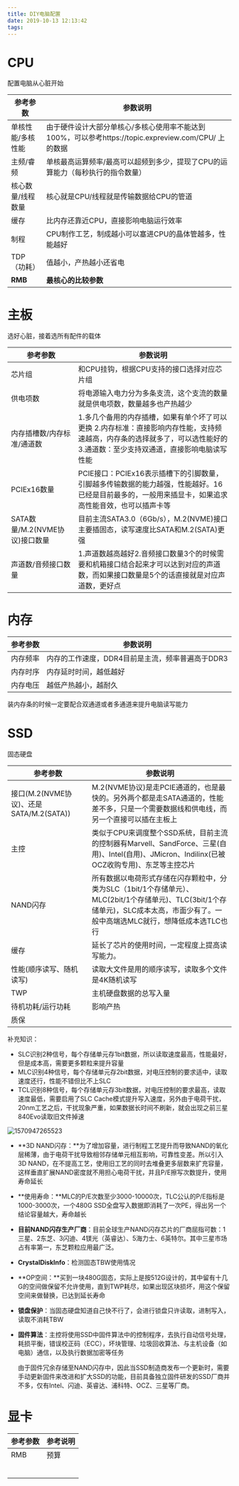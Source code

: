 ```yaml
---
title: DIY电脑配置
date: 2019-10-13 12:13:42
tags:
---
```


# CPU

配置电脑从心脏开始

| 参考参数          | 参数说明                                                     |
| ----------------- | ------------------------------------------------------------ |
| 单核性能/多核性能 | 由于硬件设计大部分单核心/多核心使用率不能达到100%，可以参考https://topic.expreview.com/CPU/ 上的数据 |
| 主频/睿频         | 单核最高运算频率/最高可以超频到多少，提现了CPU的运算能力（每秒执行的指令数量） |
| 核心数量/线程数量 | 核心就是CPU/线程就是传输数据给CPU的管道                      |
| 缓存              | 比内存还靠近CPU，直接影响电脑运行效率                        |
| 制程              | CPU制作工艺，制成越小可以塞进CPU的晶体管越多，性能越好       |
| TDP（功耗）       | 值越小，产热越小还省电                                       |
| **RMB**           | **最核心的比较参数**                                         |

# 主板

选好心脏，接着选所有配件的载体

| 参考参数                       | 参数说明                                                     |
| ------------------------------ | ------------------------------------------------------------ |
| 芯片组                         | 和CPU挂钩，根据CPU支持的接口选择对应芯片组                   |
| 供电项数                       | 将电源输入电力分为多条支流，这个支流的数量就是供电项数，数量越多也产热越少 |
| 内存插槽数/内存标准/通道数     | 1.多几个备用的内存插槽，如果有单个坏了可以更换               2.内存标准：直接影响内存性能，支持频速越高，内存条的选择就多了，可以选性能好的            3.通道数：至少支持双通道，直接影响电脑读写性能 |
| PCIEx16数量                    | PCIE接口：PCIEx16表示插槽下的引脚数量，引脚越多传输数据的能力越强，性能越好。16已经是目前最多的，一般用来插显卡，如果追求高性能音效，也可以插声卡等 |
| SATA数量/M.2(NVME协议)接口数量 | 目前主流SATA3.0（6Gb/s），M.2(NVME)接口主要插固态，读写速度比SATA和M.2(SATA)更强 |
| 声道数/音频接口数量            | 1.声道数越高越好2.音频接口数量3个的时候需要和机箱接口结合起来才可以达到对应的声道数，而如果接口数量是5个的话直接就是对应声道数，更好点 |

# 内存

| 参考参数 | 参数说明                                         |
| -------- | ------------------------------------------------ |
| 内存频率 | 内存的工作速度，DDR4目前是主流，频率普遍高于DDR3 |
| 内存时序 | 内存延时时间，越低越好                           |
| 内存电压 | 越低产热越小，越耐久                             |

装内存条的时候一定要配合双通道或者多通道来提升电脑读写能力

# SSD

固态硬盘

| 参考参数                                | 参数说明                                                     |
| --------------------------------------- | ------------------------------------------------------------ |
| 接口(M.2(NVME协议)、还是SATA/M.2(SATA)) | M.2(NVME协议)是走PCIE通道的，也是最快的。另外两个都是走SATA通道的，性能差不多，只是一个需要数据线和供电线，而另一个直接可以插在主板上 |
| 主控                                    | 类似于CPU来调度整个SSD系统，目前主流的控制器有Marvell、SandForce、三星(自用)、Intel(自用)、JMicron、Indilinx(已被OCZ收购专用)、东芝等主控芯片 |
| NAND闪存                                | 所有数据以电荷形式存储在闪存颗粒中，分类为SLC（1bit/1个存储单元）、MLC(2bit/1个存储单元)、TLC(3bit/1个存储单元)，SLC成本太高，市面少有了。一般中高端选MLC就行，想降低成本选TLC也行 |
| 缓存                                    | 延长了芯片的使用时间，一定程度上提高读写能力。               |
| 性能(顺序读写、随机读写)                | 读取大文件是用的顺序读写，读取多个文件是4K随机读写           |
| TWP                                     | 主机硬盘数据的总写入量                                       |
| 待机功耗/运行功耗                       | 影响产热                                                     |
| 质保                                    |                                                              |

补充知识：

* SLC识别2种信号，每个存储单元存1bit数据，所以读取速度最高，性能最好，但是成本高，需要更多颗粒来提升容量
* MLC识别4种信号，每个存储单元存2bit数据，对电压控制的要求适中，读取速度还行，性能不错但比不上SLC
* TCL识别8种信号，每个存储单元存3bit数据，对电压控制的要求最高，读取速度最低，需要启用了SLC Cache模式提升写入速度，另外由于电荷干扰，20nm工艺之后，干扰现象严重，如果数据长时间不刷新，就会出现之前三星840Evo读取旧文件掉速

![1570947265523](D:\Blog\source\_posts\DIY电脑配置\1570947265523.png)

* **3D NAND闪存：**为了增加容量，进行制程工艺提升而导致NAND的氧化层稀薄，由于电荷干扰导致相邻存储单元相互影响，可靠性变差。所以引入3D NAND，在不提高工艺，使用旧工艺的同时去堆叠更多层数来扩充容量，这样垂直扩展NAND密度就不用担心电荷干扰，并且P/E擦写次数提升，使用寿命延长
* **使用寿命：**MLC的P/E次数至少3000-10000次，TLC公认的P/E指标是1000-3000次，一个480G SSD全盘写入数据即消耗了一次PE，得出另一个结论容量越大，寿命越长
* **目前NAND闪存生产厂商**：目前全球生产NAND闪存芯片的厂商屈指可数：1三星、2东芝、3闪迪、4镁光（英睿达）、5海力士、6英特尔。其中三星市场占有率第一，东芝颗粒应用最广泛。

* **CrystalDiskInfo**：检测固态TBW使用情况

* **OP空间：**买到一块480G固态，实际上是按512G设计的，其中留有十几G的空间做保留不允许使用，直到TWP耗尽，如果出现区块损坏，用这个保留空间来做替换，已达到延长寿命
* **锁盘保护**：当固态硬盘知道自己快不行了，会进行锁盘只许读取，进制写入，读取不消耗TBW

* **固件算法**：主控将使用SSD中固件算法中的控制程序，去执行自动信号处理，耗损平衡，错误校正码（ECC），坏块管理、垃圾回收算法、与主机设备（如电脑）通信，以及执行数据加密等任务

  由于固件冗余存储至NAND闪存中，因此当SSD制造商发布一个更新时，需要手动更新固件来改进和扩大SSD的功能，目前具备独立固件研发的SSD厂商并不多，仅有Intel、闪迪、英睿达、浦科特、OCZ、三星等厂商。

# 显卡

| 参考参数 | 参考说明 |
| -------- | -------- |
| RMB      | 预算     |
|          |          |
|          |          |
|          |          |
|          |          |
|          |          |
|          |          |


